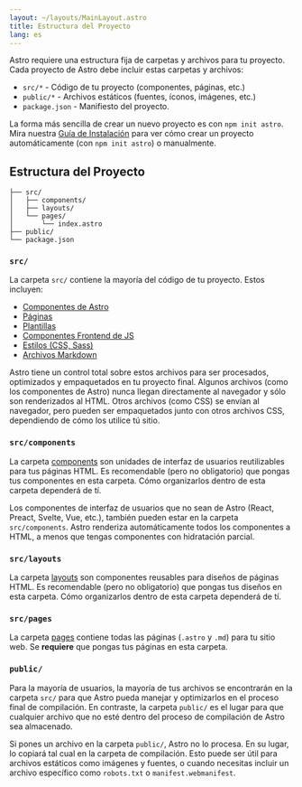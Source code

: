```yaml
---
layout: ~/layouts/MainLayout.astro
title: Estructura del Proyecto
lang: es
---
```


Astro requiere una estructura fija de carpetas y archivos para tu proyecto. Cada proyecto de Astro debe incluir estas carpetas y archivos:

- `src/*` - Código de tu proyecto (componentes, páginas, etc.)
- `public/*` - Archivos estáticos (fuentes, íconos, imágenes, etc.)
- `package.json` - Manifiesto del proyecto.

La forma más sencilla de crear un nuevo proyecto es con `npm init astro`. Mira nuestra [Guía de Instalación](/es/quick-start) para ver cómo crear un proyecto automáticamente (con `npm init astro`) o manualmente.

## Estructura del Proyecto

```
├── src/
│   ├── components/
│   ├── layouts/
│   └── pages/
│       └── index.astro
├── public/
└── package.json
```

### `src/`

La carpeta `src/` contiene la mayoría del código de tu proyecto. Estos incluyen:

- [Componentes de Astro](/core-concepts/astro-components)
- [Páginas](/core-concepts/astro-pages)
- [Plantillas](/core-concepts/layouts)
- [Componentes Frontend de JS](/core-concepts/component-hydration)
- [Estilos (CSS, Sass)](/guides/styling)
- [Archivos Markdown](/guides/markdown-content)

Astro tiene un control total sobre estos archivos para ser procesados, optimizados y empaquetados en tu proyecto final. Algunos archivos (como los componentes de Astro) nunca llegan directamente al navegador y sólo son renderizados al HTML. Otros archivos (como CSS) se envían al navegador, pero pueden ser empaquetados junto con otros archivos CSS, dependiendo de cómo los utilice tú sitio.

### `src/components`

La carpeta [components](/core-concepts/astro-components) son unidades de interfaz de usuarios reutilizables para tus páginas HTML. Es recomendable (pero no obligatorio) que pongas tus componentes en esta carpeta. Cómo organizarlos dentro de esta carpeta dependerá de tí.

Los componentes de interfaz de usuarios que no sean de Astro (React, Preact, Svelte, Vue, etc.), también pueden estar en la carpeta `src/components`. Astro renderiza automáticamente todos los componentes a HTML, a menos que tengas componentes con hidratación parcial.

### `src/layouts`

La carpeta [layouts](/core-concepts/layouts) son componentes reusables para diseños de páginas HTML. Es recomendable (pero no obligatorio) que pongas tus diseños en esta carpeta. Cómo organizarlos dentro de esta carpeta dependerá de tí.

### `src/pages`

La carpeta [pages](/core-concepts/astro-pages) contiene todas las páginas (`.astro` y `.md`) para tu sitio web. Se **requiere** que pongas tus páginas en esta carpeta.

### `public/`

Para la mayoría de usuarios, la mayoría de tus archivos se encontrarán en la carpeta `src/` para que Astro pueda manejar y optimizarlos en el proceso final de compilación. En contraste, la carpeta `public/` es el lugar para que cualquier archivo que no esté dentro del proceso de compilación de Astro sea almacenado.

Si pones un archivo en la carpeta `public/`, Astro no lo procesa. En su lugar, lo copiará tal cual en la carpeta de compilación. Esto puede ser útil para archivos estáticos como imágenes y fuentes, o cuando necesitas incluir un archivo específico como `robots.txt` o `manifest.webmanifest`.
